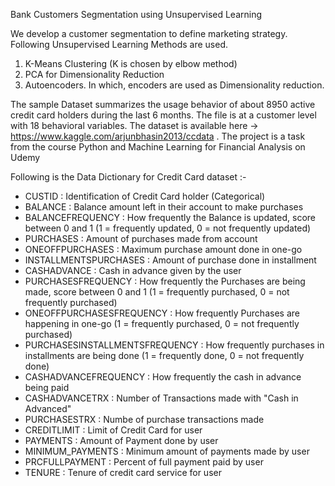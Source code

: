 Bank Customers Segmentation using Unsupervised Learning

We develop a customer segmentation to define marketing strategy. Following Unsupervised Learning Methods are used.
1. K-Means Clustering (K is chosen by elbow method)
2. PCA for Dimensionality Reduction
3. Autoencoders. In which, encoders are used as Dimensionality reduction.


The sample Dataset summarizes the usage behavior of about 8950 active credit card holders during the last 6 months. The file is at a customer level with 18 behavioral variables. The dataset is available here -> https://www.kaggle.com/arjunbhasin2013/ccdata . The project is a task from the course Python and Machine Learning for Financial Analysis on Udemy

Following is the Data Dictionary for Credit Card dataset :-

- CUSTID : Identification of Credit Card holder (Categorical)
- BALANCE : Balance amount left in their account to make purchases 
- BALANCEFREQUENCY : How frequently the Balance is updated, score between 0 and 1 (1 = frequently updated, 0 = not frequently updated)
- PURCHASES : Amount of purchases made from account
- ONEOFFPURCHASES : Maximum purchase amount done in one-go
- INSTALLMENTSPURCHASES : Amount of purchase done in installment
- CASHADVANCE : Cash in advance given by the user
- PURCHASESFREQUENCY : How frequently the Purchases are being made, score between 0 and 1 (1 = frequently purchased, 0 = not frequently purchased)
- ONEOFFPURCHASESFREQUENCY : How frequently Purchases are happening in one-go (1 = frequently purchased, 0 = not frequently purchased)
- PURCHASESINSTALLMENTSFREQUENCY : How frequently purchases in installments are being done (1 = frequently done, 0 = not frequently done)
- CASHADVANCEFREQUENCY : How frequently the cash in advance being paid
- CASHADVANCETRX : Number of Transactions made with "Cash in Advanced"
- PURCHASESTRX : Numbe of purchase transactions made
- CREDITLIMIT : Limit of Credit Card for user
- PAYMENTS : Amount of Payment done by user
- MINIMUM_PAYMENTS : Minimum amount of payments made by user
- PRCFULLPAYMENT : Percent of full payment paid by user
- TENURE : Tenure of credit card service for user
